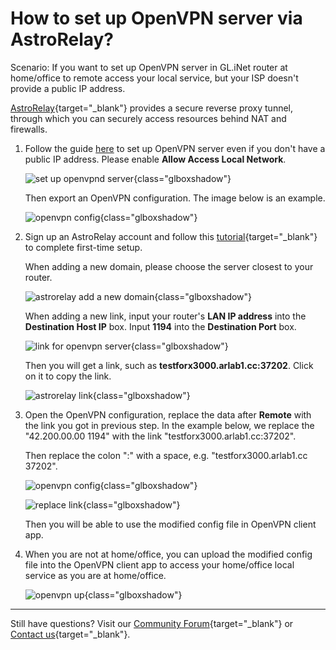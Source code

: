 # How to set up OpenVPN server via AstroRelay?

Scenario: If you want to set up OpenVPN server in GL.iNet router at home/office to remote access your local service, but your ISP doesn't provide a public IP address.

[AstroRelay](https://www.astrorelay.com){target="_blank"} provides a secure reverse proxy tunnel, through which you can securely access resources behind NAT and firewalls.

1. Follow the guide [here](../interface_guide/openvpn_server.md) to set up OpenVPN server even if you don't have a public IP address. Please enable **Allow Access Local Network**.

    ![set up openvpnd server](https://static.gl-inet.com/docs/router/en/4/tutorials/set_up_openvpn_server_via_astrorelay/start_ovpn_server4x.jpg){class="glboxshadow"}

    Then export an OpenVPN configuration. The image below is an example.

    ![openvpn config](https://static.gl-inet.com/docs/router/en/4/tutorials/set_up_openvpn_server_via_astrorelay/astroovpnpastelink.jpg){class="glboxshadow"}

2. Sign up an AstroRelay account and follow this [tutorial](https://www.astrorelay.com/tutorial.html){target="_blank"} to complete first-time setup.

    When adding a new domain, please choose the server closest to your router.

    ![astrorelay add a new domain](https://static.gl-inet.com/docs/router/en/4/tutorials/set_up_openvpn_server_via_astrorelay/astrorelay_add_a_new_domain.png){class="glboxshadow"}

    When adding a new link, input your router's **LAN IP address** into the **Destination Host IP** box. Input **1194** into the **Destination Port** box.

    ![link for openvpn server](https://static.gl-inet.com/docs/router/en/4/tutorials/set_up_openvpn_server_via_astrorelay/astroovpnaddlink.jpg){class="glboxshadow"}

    Then you will get a link, such as **testforx3000.arlab1.cc:37202**. Click on it to copy the link.

    ![astrorelay link](https://static.gl-inet.com/docs/router/en/4/tutorials/set_up_openvpn_server_via_astrorelay/astroovpncopylink.jpg){class="glboxshadow"}

3. Open the OpenVPN configuration, replace the data after **Remote** with the link you got in previous step. In the example below, we replace the "42.200.00.00 1194" with the link "testforx3000.arlab1.cc:37202".

    Then replace the colon ":" with a space, e.g. "testforx3000.arlab1.cc 37202". 

    ![openvpn config](https://static.gl-inet.com/docs/router/en/4/tutorials/set_up_openvpn_server_via_astrorelay/astroovpnpastelink.jpg){class="glboxshadow"}

    ![replace link](https://static.gl-inet.com/docs/router/en/4/tutorials/set_up_openvpn_server_via_astrorelay/astroovpnconfig.jpg){class="glboxshadow"}

    Then you will be able to use the modified config file in OpenVPN client app.

4. When you are not at home/office, you can upload the modified config file into the OpenVPN client app to access your home/office local service as you are at home/office.

    ![openvpn up](https://static.gl-inet.com/docs/router/en/4/tutorials/set_up_openvpn_server_via_astrorelay/astroovpnup.jpg){class="glboxshadow"}

---

Still have questions? Visit our [Community Forum](https://forum.gl-inet.com){target="_blank"} or [Contact us](https://www.gl-inet.com/contacts/){target="_blank"}.
